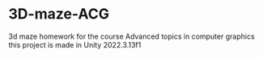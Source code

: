 # 3D-maze-ACG
3d maze homework for the course Advanced topics in computer graphics <br/>
this project is made in Unity 2022.3.13f1
